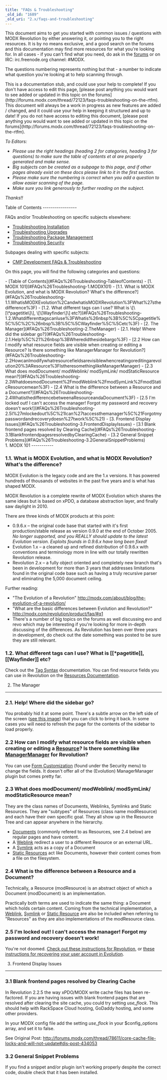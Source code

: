 ```yaml
---
title: "FAQs & Troubleshooting"
_old_id: "1689"
_old_uri: "2.x/faqs-and-troubleshooting"
---
```


This document aims to get you started with common issues / questions with MODX Revolution by either answering it, or pointing you to the right resources. It is by no means exclusive, and a good search on the forums and this documentation may find more resources for what you're looking for. In all cases - if you can't find what you need, do ask in the [forums](http://forums.modx.com) or on IRC: irc.freenode.org channel: #MODX.

The questions numbering represents nothing but that - a number to indicate what question you're looking at to help scanning through.

<div class="note">This is a documentation stub, and could use your help to complete! If you don't have access to edit this page, [please post anything you would want to see added or updated in this topic on the forums](http://forums.modx.com/thread/72123/faqs-troubleshooting-on-the-rtfm).</div><div class="note">This document will always be a work in progress as new features are added / changed, and it could use your help in keeping it structured and up to date! If you do not have access to editing this document, [please post anything you would want to see added or updated in this topic on the forums](http://forums.modx.com/thread/72123/faqs-troubleshooting-on-the-rtfm).

_To Editors:_

- _Please use the right headings (heading 2 for categories, heading 3 for questions) to make sure the table of contents et al are properly generated and make sense._
- _Big subjects can be created as a subpage to this page, and if other pages already exist on these docs please link to it in the first section._
- _Please make sure the numbering is correct when you add a question to allow easier scanning of the page._
- _Make sure you link generously to further reading on the subject._

_Thanks!!_

</div>Table of Contents
-----------------

FAQs and/or Troubleshooting on specific subjects elsewhere:

- [Troubleshooting Installation](getting-started/installation/troubleshooting-installation "Troubleshooting Installation")
- [Troubleshooting Upgrades](administering-your-site/upgrading-modx/troubleshooting-upgrades "Troubleshooting Upgrades")
- [Troubleshooting Package Management](administering-your-site/installing-a-package/troubleshooting-package-management "Troubleshooting Package Management")
- [Troubleshooting Security](administering-your-site/security/troubleshooting-security "Troubleshooting Security")

Subpages dealing with specific subjects:

- [CMP Development FAQs & Troubleshooting](faqs-and-troubleshooting/cmp-development-faqs-and-troubleshooting "CMP Development FAQs & Troubleshooting")

On this page, you will find the following categories and questions:

<div>- [Table of Contents](#FAQs%26Troubleshooting-TableofContents)
- [1. MODX 101](#FAQs%26Troubleshooting-1.MODX101)
  - [1.1. What is MODX Evolution, and what is MODX Revolution? What's the difference?](#FAQs%26Troubleshooting-1.1.WhatisMODXEvolution%2CandwhatisMODXRevolution%3FWhat%27sthedifference%3F)
  - [1.2. What different tags can I use? What is \[\[\*pagetitle\]\], \[\[Wayfinder\]\] etc?](#FAQs%26Troubleshooting-1.2.WhatdifferenttagscanIuse%3FWhatis%26nbsp%3B%5C%5Cpagetitle%5C%5C%2C%26nbsp%3B%5C%5CWayfinder%5C%5Cetc%3F)
- [2. The Manager](#FAQs%26Troubleshooting-2.TheManager)
  - [2.1. Help! Where did the sidebar go?](#FAQs%26Troubleshooting-2.1.Help%5C%21%26nbsp%3BWheredidthesidebargo%3F)
  - [2.2 How can I modify what resource fields are visible when creating or editing a Resource? Is there something like ManagerManager for Revolution?](#FAQs%26Troubleshooting-2.2HowcanImodifywhatresourcefieldsarevisiblewhencreatingoreditingarevolution20%3AResource%3FIstheresomethinglikeManagerManager)
  - [2.3 What does modDocument/ modWeblink/ modSymLink/ modStaticResource mean?](#FAQs%26Troubleshooting-2.3WhatdoesmodDocument%2FmodWeblink%2FmodSymLink%2FmodStaticResourcemean%3F)
  - [2.4 What is the difference between a Resource and a Document?](#FAQs%26Troubleshooting-2.4WhatisthedifferencebetweenaResourceandaDocument%3F)
  - [2.5 I'm locked out! I can't access the manager! Forgot my password and recovery doesn't work!](#FAQs%26Troubleshooting-2.5I%27mlockedout%5C%21Ican%27taccessthemanager%5C%21Forgotmypasswordandrecoverydoesn%27twork%5C%21)
- [3. Frontend Display Issues](#FAQs%26Troubleshooting-3.FrontendDisplayIssues)
  - [3.1 Blank frontend pages resolved by Clearing Cache](#FAQs%26Troubleshooting-3.1BlankfrontendpagesresolvedbyClearingCache)
  - [3.2 General Snippet Problems](#FAQs%26Troubleshooting-3.2GeneralSnippetProblems)

</div>1. MODX 101
-----------

### 1.1. What is MODX Evolution, and what is MODX Revolution? What's the difference?

MODX Evolution is the legacy code and are the 1.x versions. It has powered hundreds of thousands of websites in the past five years and is what has shaped MODX.

MODX Revolution is a complete rewrite of MODX Evolution which shares the same ideas but is based on xPDO, a database abstraction layer, and finally saw daylight in 2010.

There are three kinds of MODX products at this point:

- 0.9.6.x – the original code base that started with it's first production/stable release as version 0.9.0 at the end of October 2005. _No longer supported, and you REALLY should update to the latest Evolution version. Exploits founds in 0.9.6.x have long been fixed!_
- Evolution 1.x – a cleaned up and refined distribution of 0.9.6.x with conventions and terminology more in line with our totally rewritten Revolution release.
- Revolution 2.x – a fully object oriented and completely new branch that's been in development for more than 3 years that addresses limitations found in the original code base such as having a truly recursive parser and eliminating the 5,000 document ceiling.

Further reading:

- "The Evolution of a Revolution" <http://modx.com/about/blog/the-evolution-of-a-revolution/>
- "What are the basic differences between Evolution and Revolution?" <http://modx.com/revolution/product/faq/#q1>
- There's a number of big topics on the forums as well discussing evo and revo which may be interesting if you're looking for more in-depth discussing of the differences. As Revolution has been over three years in development, do check out the date something was posted to be sure they are still relevant.

### 1.2. What different tags can I use? What is \[\[\*pagetitle\]\], \[\[Wayfinder\]\] etc?

Check out the [Tag Syntax](making-sites-with-modx/tag-syntax "Tag Syntax") documentation. You can find resource fields you can use in Revolution on the [Resources Documentation](making-sites-with-modx/structuring-your-site/resources "Resources").

2. The Manager
--------------

### 2.1. Help! Where did the sidebar go?

You probably hid it at some point. There's a subtle arrow on the left side of the screen ([see this image](/download/attachments/36634926/subtlearrow.PNG?version=1&modificationDate=1322402411000)) that you can click to bring it back. In some cases you will need to refresh the page for the contents of the sidebar to load properly.

### 2.2 How can I modify what resource fields are visible when creating or editing a [Resource](/display/revolution20/Resource "Resource")? Is there something like [ManagerManager](http://modx.com/extras/package/managermanager) for Revolution?

You can use [Form Customization](/display/revolution20/Form+Customization "Form Customization") (found under the Security menu) to change the fields. It doesn't offer all of the (Evolution) ManagerManager plugin but comes pretty far.

### 2.3 What does modDocument/ modWeblink/ modSymLink/ modStaticResource mean?

They are the class names of Documents, Weblinks, Symlinks and Static Resources. They are "subtypes" of Resources (class name modResource) and each have their own specific goal. They all show up in the Resource Tree and can appear anywhere in the hierarchy.

- [Documents](making-sites-with-modx/structuring-your-site/resources "Resources") (commonly refered to as Resources, see 2.4 below) are regular pages and have content.
- A [Weblink](making-sites-with-modx/structuring-your-site/resources/weblink "Weblink") redirect a user to a different Resource or an external URL.
- A [Symlink](making-sites-with-modx/structuring-your-site/resources/symlink "Symlink") acts as a copy of a Document
- [Static Resources](making-sites-with-modx/structuring-your-site/resources/static-resource "Static Resource") act like Documents, however their content comes from a file on the filesystem.

### 2.4 What is the difference between a Resource and a Document?

Technically, a Resource (modResource) is an abstract object of which a Document (modDocument) is an implementation.

Practically both terms are used to indicate the same thing: a Document which holds certain content. Coming from the technical implementation, a [Weblink](making-sites-with-modx/structuring-your-site/resources/weblink "Weblink"), [Symlink](making-sites-with-modx/structuring-your-site/resources/symlink "Symlink") or [Static Resource](making-sites-with-modx/structuring-your-site/resources/static-resource "Static Resource") are also be included when referring to "Resources" as they are also implementations of the modResource class.

### 2.5 I'm locked out! I can't access the manager! Forgot my password and recovery doesn't work!

You're not doomed. [Check out these instructions for Revolution](administering-your-site/security/troubleshooting-security/resetting-a-user-password-manually "Resetting a User Password Manually"), or [these instructions for recovering your user account in Evolution](/evolution/1.0/administration/manager-users/reset-your-password-unblock-your-user "Reset your Password - Unblock your User").

3. Frontend Display Issues
--------------------------

### 3.1 Blank frontend pages resolved by Clearing Cache

In Revolution 2.2.5 the way xPDO/MODX write cache files has been re-factored. If you are having issues with blank frontend pages that are resolved after clearing the site cache, you could try setting _use\_flock_. This should help with RackSpace Cloud hosting, GoDaddy hosting, and some other providers.

In your MODX config file add the setting _use\_flock_ in your $config\_options array, and set it to false.

See Original Post: <http://forums.modx.com/thread/78611/core-cache-file-locks-and-will-not-update#dis-post-434053>

### 3.2 General Snippet Problems

If you find a snippet and/or plugin isn't working properly despite the correct code, double check that it has been installed.